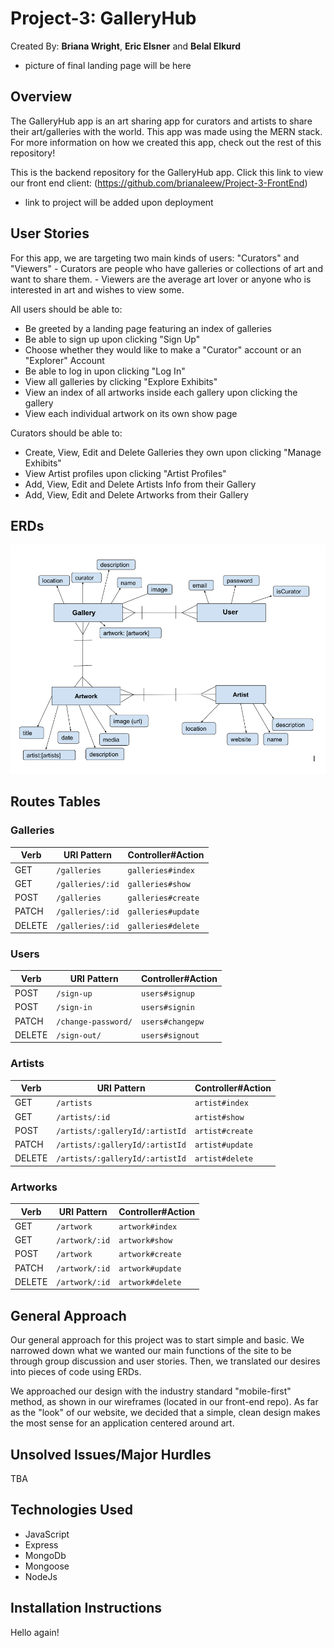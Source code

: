 # Project-3: GalleryHub

Created By: **Briana Wright**, **Eric Elsner** and **Belal Elkurd**

-   picture of final landing page will be here

## Overview

The GalleryHub app is an art sharing app for curators and artists to share their art/galleries with the world.
This app was made using the MERN stack. For more information on how we created this app, check out the rest of this repository!

This is the backend repository for the GalleryHub app. Click this link to view our front end client: (https://github.com/brianaleew/Project-3-FrontEnd)

-   link to project will be added upon deployment

## User Stories

For this app, we are targeting two main kinds of users: "Curators" and "Viewers" - Curators are people who have galleries or collections of art and want to share them. - Viewers are the average art lover or anyone who is interested in art and wishes to view some.

All users should be able to:

-   Be greeted by a landing page featuring an index of galleries
-   Be able to sign up upon clicking "Sign Up"
-   Choose whether they would like to make a "Curator" account or an "Explorer" Account
-   Be able to log in upon clicking "Log In"
-   View all galleries by clicking "Explore Exhibits"
-   View an index of all artworks inside each gallery upon clicking the gallery
-   View each individual artwork on its own show page

Curators should be able to:

-   Create, View, Edit and Delete Galleries they own upon clicking "Manage Exhibits"
-   View Artist profiles upon clicking "Artist Profiles"
-   Add, View, Edit and Delete Artists Info from their Gallery
-   Add, View, Edit and Delete Artworks from their Gallery

## ERDs

![ERD Picture ](/Images/newERD.png)

## Routes Tables

### Galleries

| Verb   | URI Pattern      | Controller#Action  |
| ------ | ---------------- | ------------------ |
| GET    | `/galleries`     | `galleries#index`  |
| GET    | `/galleries/:id` | `galleries#show`   |
| POST   | `/galleries`     | `galleries#create` |
| PATCH  | `/galleries/:id` | `galleries#update` |
| DELETE | `/galleries/:id` | `galleries#delete` |

### Users

| Verb   | URI Pattern         | Controller#Action |
| ------ | ------------------- | ----------------- |
| POST   | `/sign-up`          | `users#signup`    |
| POST   | `/sign-in`          | `users#signin`    |
| PATCH  | `/change-password/` | `users#changepw`  |
| DELETE | `/sign-out/`        | `users#signout`   |

### Artists

| Verb   | URI Pattern                     | Controller#Action |
| ------ | ------------------------------- | ----------------- |
| GET    | `/artists`                      | `artist#index`    |
| GET    | `/artists/:id`                  | `artist#show`     |
| POST   | `/artists/:galleryId/:artistId` | `artist#create`   |
| PATCH  | `/artists/:galleryId/:artistId` | `artist#update`   |
| DELETE | `/artists/:galleryId/:artistId` | `artist#delete`   |

### Artworks

| Verb   | URI Pattern    | Controller#Action |
| ------ | -------------- | ----------------- |
| GET    | `/artwork`     | `artwork#index`   |
| GET    | `/artwork/:id` | `artwork#show`    |
| POST   | `/artwork`     | `artwork#create`  |
| PATCH  | `/artwork/:id` | `artwork#update`  |
| DELETE | `/artwork/:id` | `artwork#delete`  |

## General Approach

Our general approach for this project was to start simple and basic. We narrowed down what we wanted our main functions of the site to be through group discussion and user stories. Then, we translated our desires into pieces of code using ERDs.

We approached our design with the industry standard "mobile-first" method, as shown in our wireframes (located in our front-end repo). As far as the "look" of our website, we decided that a simple, clean design makes the most sense for an application centered around art.

## Unsolved Issues/Major Hurdles

TBA

## Technologies Used

-   JavaScript
-   Express
-   MongoDb
-   Mongoose
-   NodeJs

## Installation Instructions

Hello again!
